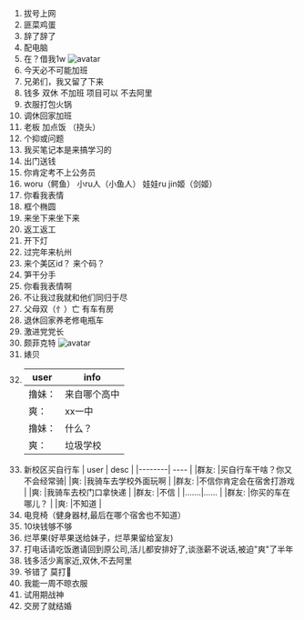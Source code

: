 1. 拔号上网
2. 匪菜鸡蛋
3. 辞了辞了
4. 配电脑
5. 在？借我1w
   ![avatar](https://user-images.githubusercontent.com/38839213/156331935-cf35d160-9fb2-473e-a114-b47815f65184.jpg)
6. 今天必不可能加班
7. 兄弟们，我又留了下来
8. 钱多  双休  不加班  项目可以  不去阿里
9. 衣服打包火锅
10. 调休回家加班
11. 老板 加点饭 （挠头）
12. 个抑或问题
13. 我买笔记本是来搞学习的
14. 出门送钱
15. 你肯定考不上公务员
16. woru（鳄鱼）  小ru人（小鱼人） 娃娃ru  jin姬（剑姬）
17. 你看我表情
18. 框个椭圆
19. 来坐下来坐下来
20. 返工返工
21. 开下灯
22. 过完年来杭州
23. 来个美区id？ 来个码？
24. 笋干分手
25. 你看我表情啊
26. 不让我过我就和他们同归于尽
27. 父母双（忄）亡 有车有房
28. 退休回家养老修电瓶车
29. 激进党党长
30. 颇菲克特
    ![avatar](https://user-images.githubusercontent.com/38839213/156115683-dcd747b5-6865-48bb-ab7c-451ebb6ef507.gif)
31. 婊贝
32. | user   | info   |
    |--------| ----  |
    | 撸妹： | 来自哪个高中 |
    | 爽：  | xx一中   | 
    | 撸妹： | 什么？    |
    | 爽：  | 垃圾学校   |
33. 新校区买自行车
    |   user     |    desc   |
    |--------| ----  |
    |群友:  |买自行车干啥？你又不会经常骑|
    |爽:    |我骑车去学校外面玩啊       |
    |群友:  |不信你肯定会在宿舍打游戏    |
    |爽:    |我骑车去校门口拿快递       |
    |群友:  |不信                    |
    |.......|......                 |
    |群友:  |你买的车在哪儿？          |
    |爽:    |不知道                  |
34. 电竞椅（健身器材,最后在哪个宿舍也不知道）
35. 10块钱够不够
36. 烂苹果(好苹果送给妹子，烂苹果留给室友)
37. 打电话请吃饭邀请回到原公司,活儿都安排好了,谈涨薪不说话,被迫"爽"了半年
38. 钱多活少离家近,双休,不去阿里
39. 爷错了 莫打👴
40. 我能一周不晾衣服
41. 试用期战神
42. 交房了就结婚
